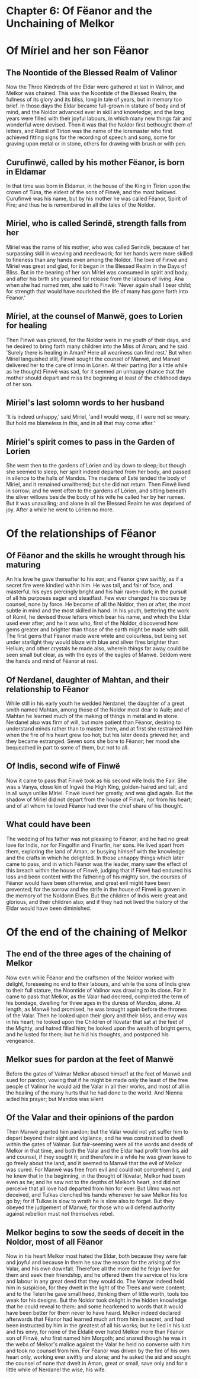 # Chapter 6: Of Fëanor and the Unchaining of Melkor

# Of Míriel and her son Fëanor

## The Noontide of the Blessed Realm of Valinor
Now the Three Kindreds of the Eldar were gathered at last in Valinor, and
Melkor was chained. This was the Noontide of the Blessed Realm, the fullness of
its glory and its bliss, long in tale of years, but in memory too brief. In
those days the Eldar became full-grown in stature of body and of mind, and the
Noldor advanced ever in skill and knowledge; and the long years were filled
with their joyful labours, in which many new things fair and wonderful were
devised.  Then it was that the Noldor first bethought them of letters, and
Rúmil of Tirion was the name of the loremaster who first achieved fitting signs
for the recording of speech and song, some for graving upon metal or in stone,
others for drawing with brush or with pen.

## Curufinwë, called by his mother Fëanor, is born in Eldamar
In that time was born in Eldamar, in the house of the King in Tirion upon the
crown of Túna, the eldest of the sons of Finwë, and the most beloved. Curufinwë
was his name, but by his mother he was called Fëanor, Spirit of Fire; and thus
he is remembered in all the tales of the Noldor.

## Míriel, who is called Serindë, strength falls from her
Míriel was the name of his mother, who was called Serindë, because of her
surpassing skill in weaving and needlework; for her hands were more skilled to
fineness than any hands even among the Noldor. The love of Finwë and Míriel was
great and glad, for it began in the Blessed Realm in the Days of Bliss. But in
the bearing of her son Míriel was consumed in spirit and body; and after his
birth she yearned for release from the labours of living. Ana when she had
named mm, she said to Finwë: 'Never again shall I bear child; for strength that
would have nourished the life of many has gone forth into Fëanor.'

## Míriel, at the counsel of Manwë, goes to Lorien for healing
Then Finwë was grieved, for the Noldor were in me youth of their days, and he
desired to bring forth many children into the Miss of Aman; and he said:
'Surely there is healing in Aman? Here all weariness can find rest.' But when
Míriel languished still, Finwë sought the counsel of Manwë, and Manwë delivered
her to the care of Irmo in Lórien. At their parting (for a little while as he
thought) Finwë was sad, for it seemed an unhappy chance that the mother should
depart and miss the beginning at least of the childhood days of her son.

## Míriel's last solomn words to her husband
‘It is indeed unhappy,’ said Míriel, 'and I would weep, if I were not so weary.
But hold me blameless in this, and in all that may come after.’

## Míriel's spirit comes to pass in the Garden of Lorien
She went then to the gardens of Lórien and lay down to sleep; but though she
seemed to sleep, her spirit indeed departed from her body, and passed in
silence to the halls of Mandos. The maidens of Estë tended the body of Míriel,
and it remained unwithered; but she did not return. Then Finwë lived in sorrow;
and he went often to the gardens of Lórien, and sitting beneath the silver
willows beside the body of his wife he called her by her names. But it was
unavailing; and alone in all the Blessed Realm he was deprived of joy. After a
while he went to Lórien no more.

# Of the relationships of Fëanor

## Of Fëanor and the skills he wrought through his maturing
An his love he gave thereafter to his son; and Fëanor grew swiftly, as if a
secret fire were kindled within him. He was tall, and fair of face, and
masterful, his eyes piercingly bright and his hair raven-dark; in the pursuit
of all his purposes eager and steadfast. Few ever changed his courses by
counsel, none by force. He became of all the Noldor, then or after, the most
subtle in mind and the most skilled in hand. In his youth, bettering the work
of Rúmil, he devised those letters which bear his name, and which the Eldar
used ever after; and he it was who, first of the Noldor, discovered how gems
greater and brighter than those of the earth might be made with skill. The
first gems that Fëanor made were white and colourless, but being set under
starlight they would blaze with blue and silver fires brighter than Helluin;
and other crystals he made also, wherein things far away could be seen small
but clear, as with the eyes of the eagles of Manwë.  Seldom were the hands and
mind of Fëanor at rest.

## Of Nerdanel, daughter of Mahtan, and their relationship to Fëanor
While still in his early youth he wedded Nerdanel, the daughter of a great
smith named Mahtan, among those of the Noldor most dear to Aulë; and of Mahtan
he learned much of the making of things in metal and in stone. Nerdanel also
was firm of will, but more patient than Fëanor, desiring to understand minds
rather than to master them, and at first she restrained him when the fire of
his heart grew too hot; but his later deeds grieved her, and they became
estranged. Seven sons she bore to Fëanor; her mood she bequeathed in part to
some of them, but not to all.

## Of Indis, second wife of Finwë
Now it came to pass that Finwë took as his second wife Indis the Fair.  She was
a Vanya, close kin of Ingwë the High King, golden-haired and tall, and in all
ways unlike Míriel. Finwë loved her greatly, and was glad again. But the shadow
of Míriel did not depart from the house of Finwë, nor from his heart; and of
all whom he loved Fëanor had ever the chief share of his thought.

## What could have been
The wedding of his father was not pleasing to Fëanor; and he had no great love
for Indis, nor for Fingolfin and Finarfin, her sons. He lived apart from them,
exploring the land of Aman, or busying himself with the knowledge and the
crafts in which he delighted. In those unhappy things which later came to pass,
and in which Fëanor was the leader, many saw the effect of this breach within
the house of Finwë, judging that if Finwë had endured his loss and been content
with the fathering of his mighty son, the courses of Fëanor would have been
otherwise, and great evil might have been prevented; for the sorrow and the
strife in the house of Finwë is graven in the memory of the Noldorin Elves. But
the children of Indis were great and glorious, and their children also; and if
they had not lived the history of the Eldar would have been diminished.

# Of the end of the chaining of Melkor

## The end of the three ages of the chaining of Melkor
Now even while Fëanor and the craftsmen of the Noldor worked with delight,
foreseeing no end to their labours, and while the sons of Indis grew to their
full stature, the Noontide of Valinor was drawing to its close. For it came to
pass that Melkor, as the Valar had decreed, completed the term of his bondage,
dwelling for three ages in the duress of Mandos, alone. At length, as Manwë had
promised, he was brought again before the thrones of the Valar. Then he looked
upon their glory and their bliss, and envy was in his heart; he looked upon the
Children of Ilúvatar that sat at the feet of the Mighty, and hatred filled him;
he looked upon the wealth of bright gems, and he lusted for them; but he hid
his thoughts, and postponed his vengeance.

## Melkor sues for pardon at the feet of Manwë
Before the gates of Valmar Melkor abased himself at the feet of Manwë and sued
for pardon, vowing that if he might be made only the least of the free people
of Valinor he would aid the Valar in all their works, and most of all in the
healing of the many hurts that he had done to the world. And Nienna aided his
prayer; but Mandos was silent

## Of the Valar and their opinions of the pardon
Then Manwë granted him pardon; but the Valar would not yet suffer him to depart
beyond their sight and vigilance, and he was constrained to dwell within the
gates of Valmar. But fair-seeming were all the words and deeds of Melkor in
that time, and both the Valar and the Eldar had profit from his aid and
counsel, if they sought it; and therefore in a while he was given leave to go
freely about the land, and it seemed to Manwë that the evil of Melkor was
cured. For Manwë was free from evil and could not comprehend it, and he knew
that in the beginning, in the thought of Ilúvatar, Melkor had been even as he;
and he saw not to the depths of Melkor’s heart, and did not perceive that all
love had departed from him for ever. But Ulmo was not deceived, and Tulkas
clenched his hands whenever he saw Melkor his foe go by; for if Tulkas is slow
to wrath he is slow also to forget. But they obeyed the judgement of Manwë; for
those who will defend authority against rebellion must not themselves rebel.

## Melkor begins to sow the seeds of deceit in the Noldor, most of all Fëanor
Now in his heart Melkor most hated the Eldar, both because they were fair and
joyful and because in them he saw the reason for the arising of the Valar, and
his own downfall. Therefore all the more did he feign love for them and seek
their friendship, and he offered them the service of his lore and labour in any
great deed that they would do.  The Vanyar indeed held him in suspicion, for
they dwelt in the light of the Trees and were content; and to the Teleri he
gave small heed, thinking them of little worth, tools too weak for his designs.
But the Noldor took delight in the hidden knowledge that he could reveal to
them; and some hearkened to words that it would have been better for them never
to have heard. Melkor indeed declared afterwards that Fëanor had learned much
art from him in secret, and had been instructed by him in the greatest of all
his works; but he lied in his lust and his envy, for none of the Eldalië ever
hated Melkor more than Fëanor son of Finwë, who first named him Morgoth; and
snared though he was in the webs of Melkor's malice against the Valar he held
no converse with him and took no counsel from him. For Fëanor was driven by the
fire of his own heart only, working ever swiftly and alone; and he asked the
aid and sought the counsel of none that dwelt in Aman, great or small, save
only and for a little while of Nerdanel the wise, his wife.
